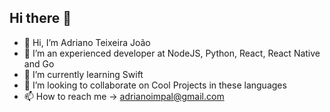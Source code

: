 ## Hi there 👋

- 👋 Hi, I’m Adriano Teixeira João
- 👀 I’m an experienced developer at NodeJS, Python, React, React Native and Go 
- 🌱 I’m currently learning Swift
- 💞️ I’m looking to collaborate on Cool Projects in these languages
- 📫 How to reach me -> adrianoimpal@gmail.com

<!---
adriano2teixeira/adriano2teixeira is a ✨ special ✨ repository because its `README.md` (this file) appears on your GitHub profile.
You can click the Preview link to take a look at your changes.
--->

